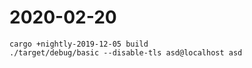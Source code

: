 # 2020-02-20

```
cargo +nightly-2019-12-05 build
./target/debug/basic --disable-tls asd@localhost asd
```
